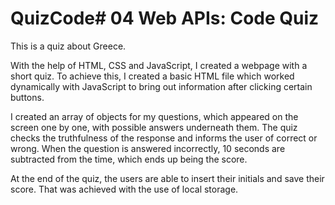 # QuizCode# 04 Web APIs: Code Quiz

This is a quiz about Greece. 

With the help of HTML, CSS and JavaScript, I created a webpage with a short quiz. 
To achieve this, I created a basic HTML file which worked dynamically with JavaScript to bring out information after clicking certain buttons. 

I created an array of objects for my questions, which appeared on the screen one by one, with possible answers underneath them. 
The quiz checks the truthfulness of the response and informs the user of correct or wrong. When the question is answered incorrectly, 10 seconds are subtracted from the time, which ends up being the score.

At the end of the quiz, the users are able to insert their initials and save their score. That was achieved with the use of local storage. 


